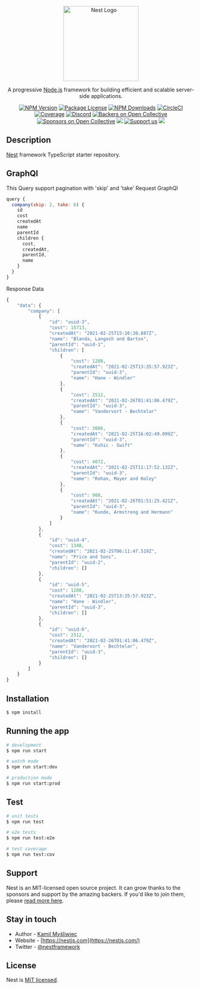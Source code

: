 <p align="center">
  <a href="http://nestjs.com/" target="blank"><img src="https://nestjs.com/img/logo-small.svg" width="200" alt="Nest Logo" /></a>
</p>

[circleci-image]: https://img.shields.io/circleci/build/github/nestjs/nest/master?token=abc123def456
[circleci-url]: https://circleci.com/gh/nestjs/nest

  <p align="center">A progressive <a href="http://nodejs.org" target="_blank">Node.js</a> framework for building efficient and scalable server-side applications.</p>
    <p align="center">
<a href="https://www.npmjs.com/~nestjscore" target="_blank"><img src="https://img.shields.io/npm/v/@nestjs/core.svg" alt="NPM Version" /></a>
<a href="https://www.npmjs.com/~nestjscore" target="_blank"><img src="https://img.shields.io/npm/l/@nestjs/core.svg" alt="Package License" /></a>
<a href="https://www.npmjs.com/~nestjscore" target="_blank"><img src="https://img.shields.io/npm/dm/@nestjs/common.svg" alt="NPM Downloads" /></a>
<a href="https://circleci.com/gh/nestjs/nest" target="_blank"><img src="https://img.shields.io/circleci/build/github/nestjs/nest/master" alt="CircleCI" /></a>
<a href="https://coveralls.io/github/nestjs/nest?branch=master" target="_blank"><img src="https://coveralls.io/repos/github/nestjs/nest/badge.svg?branch=master#9" alt="Coverage" /></a>
<a href="https://discord.gg/G7Qnnhy" target="_blank"><img src="https://img.shields.io/badge/discord-online-brightgreen.svg" alt="Discord"/></a>
<a href="https://opencollective.com/nest#backer" target="_blank"><img src="https://opencollective.com/nest/backers/badge.svg" alt="Backers on Open Collective" /></a>
<a href="https://opencollective.com/nest#sponsor" target="_blank"><img src="https://opencollective.com/nest/sponsors/badge.svg" alt="Sponsors on Open Collective" /></a>
  <a href="https://paypal.me/kamilmysliwiec" target="_blank"><img src="https://img.shields.io/badge/Donate-PayPal-ff3f59.svg"/></a>
    <a href="https://opencollective.com/nest#sponsor"  target="_blank"><img src="https://img.shields.io/badge/Support%20us-Open%20Collective-41B883.svg" alt="Support us"></a>
  <a href="https://twitter.com/nestframework" target="_blank"><img src="https://img.shields.io/twitter/follow/nestframework.svg?style=social&label=Follow"></a>
</p>
  <!--[![Backers on Open Collective](https://opencollective.com/nest/backers/badge.svg)](https://opencollective.com/nest#backer)
  [![Sponsors on Open Collective](https://opencollective.com/nest/sponsors/badge.svg)](https://opencollective.com/nest#sponsor)-->

## Description

[Nest](https://github.com/nestjs/nest) framework TypeScript starter repository.

## GraphQl 
This Query support pagination with 'skip' and 'take'
Request GraphQl
```javascript
query {
  company(skip: 2, take: 6) {
    id
    cost
    createdAt
    name
    parentId
    children {
      cost,
      createdAt,
      parentId,
      name
    }
  } 
}
```
Response Data
```javascript
{
    "data": {
        "company": [
            {
                "id": "uuid-3",
                "cost": 15713,
                "createdAt": "2021-02-25T15:16:30.887Z",
                "name": "Blanda, Langosh and Barton",
                "parentId": "uuid-1",
                "children": [
                    {
                        "cost": 1288,
                        "createdAt": "2021-02-25T13:35:57.923Z",
                        "parentId": "uuid-3",
                        "name": "Hane - Windler"
                    },
                    {
                        "cost": 2512,
                        "createdAt": "2021-02-26T01:41:06.479Z",
                        "parentId": "uuid-3",
                        "name": "Vandervort - Bechtelar"
                    },
                    {
                        "cost": 3086,
                        "createdAt": "2021-02-25T16:02:49.099Z",
                        "parentId": "uuid-3",
                        "name": "Kuhic - Swift"
                    },
                    {
                        "cost": 4072,
                        "createdAt": "2021-02-25T11:17:52.132Z",
                        "parentId": "uuid-3",
                        "name": "Rohan, Mayer and Haley"
                    },
                    {
                        "cost": 908,
                        "createdAt": "2021-02-26T01:51:25.421Z",
                        "parentId": "uuid-3",
                        "name": "Kunde, Armstrong and Hermann"
                    }
                ]
            },
            {
                "id": "uuid-4",
                "cost": 1340,
                "createdAt": "2021-02-25T06:11:47.519Z",
                "name": "Price and Sons",
                "parentId": "uuid-2",
                "children": []
            },
            {
                "id": "uuid-5",
                "cost": 1288,
                "createdAt": "2021-02-25T13:35:57.923Z",
                "name": "Hane - Windler",
                "parentId": "uuid-3",
                "children": []
            },
            {
                "id": "uuid-6",
                "cost": 2512,
                "createdAt": "2021-02-26T01:41:06.479Z",
                "name": "Vandervort - Bechtelar",
                "parentId": "uuid-3",
                "children": []
            }
        ]
    }
}
```

## Installation

```bash
$ npm install
```

## Running the app

```bash
# development
$ npm run start

# watch mode
$ npm run start:dev

# production mode
$ npm run start:prod
```

## Test

```bash
# unit tests
$ npm run test

# e2e tests
$ npm run test:e2e

# test coverage
$ npm run test:cov
```

## Support

Nest is an MIT-licensed open source project. It can grow thanks to the sponsors and support by the amazing backers. If you'd like to join them, please [read more here](https://docs.nestjs.com/support).

## Stay in touch

- Author - [Kamil Myśliwiec](https://kamilmysliwiec.com)
- Website - [https://nestjs.com](https://nestjs.com/)
- Twitter - [@nestframework](https://twitter.com/nestframework)

## License

Nest is [MIT licensed](LICENSE).
